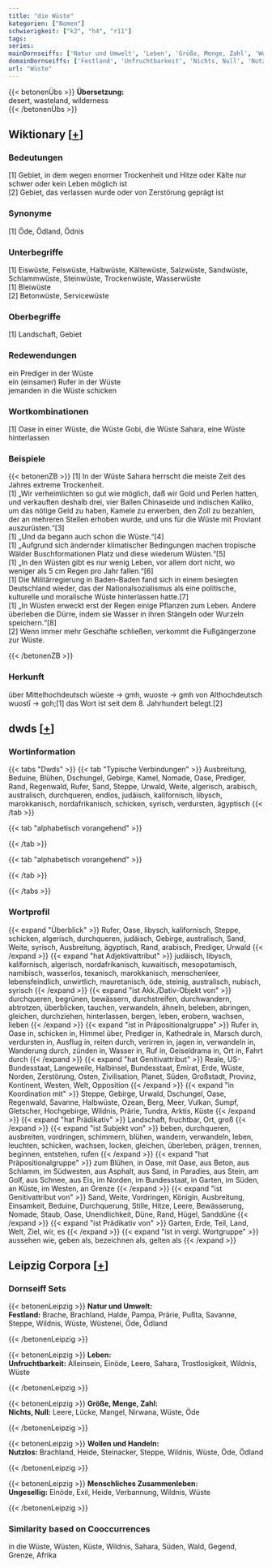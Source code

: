 ```yaml
---
title: "die Wüste"
kategorien: ["Nomen"]
schwierigkeit: ["k2", "h4", "r11"]
tags:
series:
mainDornseiffs: ['Natur und Umwelt', 'Leben', 'Größe, Menge, Zahl', 'Wollen und Handeln', 'Menschliches Zusammenleben']
domainDornseiffs: ['Festland', 'Unfruchtbarkeit', 'Nichts, Null', 'Nutzlos', 'Ungesellig']
url: "Wüste"
---
```


{{< betonenÜbs >}}
**Übersetzung:**  
desert, wasteland, wilderness  
{{< /betonenÜbs >}}

## Wiktionary [[+](https://de.wiktionary.org/wiki/Wüste)]

### Bedeutungen
[1] Gebiet, in dem wegen enormer Trockenheit und Hitze oder Kälte nur schwer oder kein Leben möglich ist  
[2] Gebiet, das verlassen wurde oder von Zerstörung geprägt ist  

### Synonyme
[1] Öde, Ödland, Ödnis  

### Unterbegriffe
[1] Eiswüste, Felswüste, Halbwüste, Kältewüste, Salzwüste, Sandwüste, Schlammwüste, Steinwüste, Trockenwüste, Wasserwüste  
[1] Bleiwüste  
[2] Betonwüste, Servicewüste  

### Oberbegriffe
[1] Landschaft, Gebiet  

### Redewendungen
ein Prediger in der Wüste  
ein (einsamer) Rufer in der Wüste  
jemanden in die Wüste schicken  

### Wortkombinationen
[1] Oase in einer Wüste, die Wüste Gobi, die Wüste Sahara, eine Wüste hinterlassen  

### Beispiele
{{< betonenZB >}}
[1] In der Wüste Sahara herrscht die meiste Zeit des Jahres extreme Trockenheit.  
[1] „Wir verheimlichten so gut wie möglich, daß wir Gold und Perlen hatten, und verkauften deshalb drei, vier Ballen Chinaseide und indischen Kaliko, um das nötige Geld zu haben, Kamele zu erwerben, den Zoll zu bezahlen, der an mehreren Stellen erhoben wurde, und uns für die Wüste mit Proviant auszurüsten.“[3]  
[1] „Und da begann auch schon die Wüste.“[4]  
[1] „Aufgrund sich ändernder klimatischer Bedingungen machen tropische Wälder Buschformationen Platz und diese wiederum Wüsten.“[5]  
[1] „In den Wüsten gibt es nur wenig Leben, vor allem dort nicht, wo weniger als 5 cm Regen pro Jahr fallen.“[6]  
[1] Die Militärregierung in Baden-Baden fand sich in einem besiegten Deutschland wieder, das der Nationalsozialismus als eine politische, kulturelle und moralische Wüste hinterlassen hatte.[7]  
[1] „In Wüsten erweckt erst der Regen einige Pflanzen zum Leben. Andere überleben die Dürre, indem sie Wasser in ihren Stängeln oder Wurzeln speichern.“[8]  
[2] Wenn immer mehr Geschäfte schließen, verkommt die Fußgängerzone zur Wüste.  

{{< /betonenZB >}}
### Herkunft
über Mittelhochdeutsch wüeste → gmh, wuoste → gmh von Althochdeutsch wuostī → goh;[1] das Wort ist seit dem 8. Jahrhundert belegt.[2]  



## dwds [[+](https://www.dwds.de/wb/Wüste)]

### Wortinformation
{{< tabs "Dwds" >}}
{{< tab "Typische Verbindungen" >}}
Ausbreitung, Beduine, Blühen, Dschungel, Gebirge, Kamel, Nomade, Oase, Prediger, Rand, Regenwald, Rufer, Sand, Steppe, Urwald, Weite, algerisch, arabisch, australisch, durchqueren, endlos, judäisch, kalifornisch, libysch, marokkanisch, nordafrikanisch, schicken, syrisch, verdursten, ägyptisch
{{< /tab >}}

{{< tab "alphabetisch vorangehend" >}}

{{< /tab >}}

{{< tab "alphabetisch vorangehend" >}}

{{< /tab >}}

{{< /tabs >}}

### Wortprofil
{{< expand "Überblick" >}} Rufer, Oase, libysch, kalifornisch, Steppe, schicken, algerisch, durchqueren, judäisch, Gebirge, australisch, Sand, Weite, syrisch, Ausbreitung, ägyptisch, Rand, arabisch, Prediger, Urwald {{< /expand >}}
{{< expand "hat Adjektivattribut" >}} judäisch, libysch, kalifornisch, algerisch, nordafrikanisch, kuwaitisch, mesopotamisch, namibisch, wasserlos, texanisch, marokkanisch, menschenleer, lebensfeindlich, unwirtlich, mauretanisch, öde, steinig, australisch, nubisch, syrisch {{< /expand >}}
{{< expand "ist Akk./Dativ-Objekt von" >}} durchqueren, begrünen, bewässern, durchstreifen, durchwandern, abtrotzen, überblicken, tauchen, verwandeln, ähneln, beleben, abringen, gleichen, durchziehen, hinterlassen, bergen, leben, erobern, wachsen, lieben {{< /expand >}}
{{< expand "ist in Präpositionalgruppe" >}} Rufer in, Oase in, schicken in, Himmel über, Prediger in, Kathedrale in, Marsch durch, verdursten in, Ausflug in, reiten durch, verirren in, jagen in, verwandeln in, Wanderung durch, zünden in, Wasser in, Ruf in, Geiseldrama in, Ort in, Fahrt durch {{< /expand >}}
{{< expand "hat Genitivattribut" >}} Reale, US-Bundesstaat, Langeweile, Halbinsel, Bundesstaat, Emirat, Erde, Wüste, Norden, Zerstörung, Osten, Zivilisation, Planet, Süden, Großstadt, Provinz, Kontinent, Westen, Welt, Opposition {{< /expand >}}
{{< expand "in Koordination mit" >}} Steppe, Gebirge, Urwald, Dschungel, Oase, Regenwald, Savanne, Halbwüste, Ozean, Berg, Meer, Vulkan, Sumpf, Gletscher, Hochgebirge, Wildnis, Prärie, Tundra, Arktis, Küste {{< /expand >}}
{{< expand "hat Prädikativ" >}} Landschaft, fruchtbar, Ort, groß {{< /expand >}}
{{< expand "ist Subjekt von" >}} beben, durchqueren, ausbreiten, vordringen, schimmern, blühen, wandern, verwandeln, leben, leuchten, schicken, wachsen, locken, gleichen, überleben, prägen, trennen, beginnen, entstehen, rufen {{< /expand >}}
{{< expand "hat Präpositionalgruppe" >}} zum Blühen, in Oase, mit Oase, aus Beton, aus Schlamm, im Südwesten, aus Asphalt, aus Sand, in Paradies, aus Stein, am Golf, aus Schnee, aus Eis, im Norden, im Bundesstaat, in Garten, im Süden, an Küste, im Westen, an Grenze {{< /expand >}}
{{< expand "ist Genitivattribut von" >}} Sand, Weite, Vordringen, Königin, Ausbreitung, Einsamkeit, Beduine, Durchquerung, Stille, Hitze, Leere, Bewässerung, Nomade, Staub, Oase, Unendlichkeit, Düne, Rand, Hügel, Sanddüne {{< /expand >}}
{{< expand "ist Prädikativ von" >}} Garten, Erde, Teil, Land, Welt, Ziel, wir, es {{< /expand >}}
{{< expand "ist in vergl. Wortgruppe" >}} aussehen wie, geben als, bezeichnen als, gelten als {{< /expand >}}

## Leipzig Corpora [[+](https://corpora.uni-leipzig.de/en/res?word=Wüste&corpusId=deu_newscrawl-public_2018)]

### Dornseiff Sets
{{< betonenLeipzig >}}
**Natur und Umwelt:**  
**Festland:** Brache, Brachland, Halde, Pampa, Prärie, Pußta, Savanne, Steppe, Wildnis, Wüste, Wüstenei, Öde, Ödland  

{{< /betonenLeipzig >}}


{{< betonenLeipzig >}}
**Leben:**  
**Unfruchtbarkeit:** Alleinsein, Einöde, Leere, Sahara, Trostlosigkeit, Wildnis, Wüste  

{{< /betonenLeipzig >}}


{{< betonenLeipzig >}}
**Größe, Menge, Zahl:**  
**Nichts, Null:** Leere, Lücke, Mangel, Nirwana, Wüste, Öde  

{{< /betonenLeipzig >}}


{{< betonenLeipzig >}}
**Wollen und Handeln:**  
**Nutzlos:** Brachland, Heide, Steinacker, Steppe, Wildnis, Wüste, Öde, Ödland  

{{< /betonenLeipzig >}}


{{< betonenLeipzig >}}
**Menschliches Zusammenleben:**  
**Ungesellig:** Einöde, Exil, Heide, Verbannung, Wildnis, Wüste  

{{< /betonenLeipzig >}}

### Similarity based on Cooccurrences
in die Wüste, Wüsten, Küste, Wildnis, Sahara, Süden, Wald, Gegend, Grenze, Afrika

